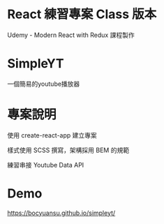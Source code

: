 # React 練習專案 Class 版本
Udemy - Modern React with Redux 課程製作

# SimpleYT
一個簡易的youtube播放器

# 專案說明
使用 create-react-app 建立專案

樣式使用 SCSS 撰寫，架構採用 BEM 的規範

練習串接 Youtube Data API

# Demo
https://bocyuansu.github.io/simpleyt/